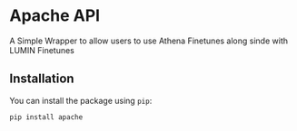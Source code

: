 # Apache API

A Simple Wrapper to allow users to use Athena Finetunes along sinde with LUMIN Finetunes

## Installation

You can install the package using `pip`:

```bash
pip install apache
